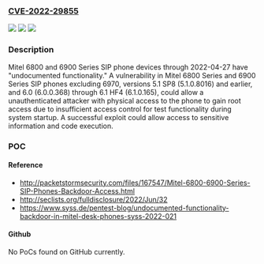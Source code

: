 ### [CVE-2022-29855](https://cve.mitre.org/cgi-bin/cvename.cgi?name=CVE-2022-29855)
![](https://img.shields.io/static/v1?label=Product&message=n%2Fa&color=blue)
![](https://img.shields.io/static/v1?label=Version&message=n%2Fa&color=blue)
![](https://img.shields.io/static/v1?label=Vulnerability&message=n%2Fa&color=brighgreen)

### Description

Mitel 6800 and 6900 Series SIP phone devices through 2022-04-27 have "undocumented functionality." A vulnerability in Mitel 6800 Series and 6900 Series SIP phones excluding 6970, versions 5.1 SP8 (5.1.0.8016) and earlier, and 6.0 (6.0.0.368) through 6.1 HF4 (6.1.0.165), could allow a unauthenticated attacker with physical access to the phone to gain root access due to insufficient access control for test functionality during system startup. A successful exploit could allow access to sensitive information and code execution.

### POC

#### Reference
- http://packetstormsecurity.com/files/167547/Mitel-6800-6900-Series-SIP-Phones-Backdoor-Access.html
- http://seclists.org/fulldisclosure/2022/Jun/32
- https://www.syss.de/pentest-blog/undocumented-functionality-backdoor-in-mitel-desk-phones-syss-2022-021

#### Github
No PoCs found on GitHub currently.

